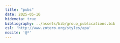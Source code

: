 ```yaml
---
title: "pubs"
date: 2025-05-16
hidemeta: true
bibliography: ../assets/bib/group_publications.bib
csl: 'http://www.zotero.org/styles/apa'
nocite: '@*'
---
```


